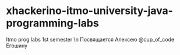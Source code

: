 # xhackerino-itmo-university-java-programming-labs
Itmo prog labs 1st semester \n
Посвящается Алексею @cup_of_code Егошину
